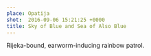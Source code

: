 ```yaml
---
place: Opatija
shot:  2016-09-06 15:21:25 +0000
title: Sky of Blue and Sea of Also Blue
---
```


Rijeka-bound, earworm-inducing rainbow patrol.
